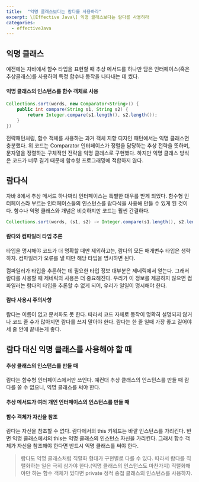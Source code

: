 ```yaml
---
title:  "익명 클래스보다는 람다를 사용하라"
excerpt: \[Effective Java\] 익명 클래스보다는 람다를 사용하라
categories:
  - effectiveJava
---
```


## 익명 클래스
예전에는 자바에서 함수 타입을 표현할 때 추상 메서드를 하나만 담은 인터페이스(혹은 추상클래스)를 사용하여 특정 함수나 동작을 나타내는 데 썼다.

#### 익명 클래스의 인스턴스를 함수 객체로 사용
  
```java
Collections.sort(words, new Comparator<String>() {
    public int compare(String s1, String s2) {
        return Integer.compare(s1.length(), s2.length());
    }
})
```  

전략패턴처럼, 함수 객체를 사용하는 과거 객체 지향 디자인 패턴에서는 익명 클래스면 충분했다. 위 코드는 Comparator 인터페이스가 정렬을 담당하는 추상 전략을 뜻하며, 문자열을 정렬하는 구체적인 전략을 익명 클래스로 구현했다. 하지만 익명 클래스 방식은 코드가 너무 길기 때문에 함수형 프로그래밍에 적합하지 않다.

## 람다식
자바 8에서 추상 메서드 하나짜리 인터페이스는 특별한 대우를 받게 되었다. 함수형 인터페이스라 부르는 인터페이스들의 인스턴스를 람다식을 사용해 만들 수 있게 된 것이다. 함수나 익명 클래스와 개념은 비슷하지만 코드는 훨씬 간결하다.

  
```java
Collections.sort(words, (s1, s2) -> Integer.compare(s1.length(), s2.length()));
```  

#### 람다와 컴파일러 타입 추론
타입을 명시해야 코드가 더 명확할 때만 제외하고는, 람다의 모든 매개변수 타입은 생략하자. 컴파일러가 오류를 낼 때만 해당 타입을 명시하면 된다.  

컴파일러가 타입을 추론하는 데 필요한 타입 정보 대부분은 제네릭에서 얻는다. 그래서 람다를 사용할 때 제네릭의 사용은 더 중요해진다. 우리가 이 정보를 제공하지 않으면 컴파일러는 람다의 타입을 추론할 수 없게 되어, 우리가 일일이 명시해야 한다.

#### 람다 사용시 주의사항
람다는 이름이 없고 문서화도 못 한다. 따라서 코드 자체로 동작이 명확히 설명되지 않거나 코드 줄 수가 많아지면 람다를 쓰지 말아야 한다. 람다는 한 줄 일때 가장 좋고 길어야 세 줄 안에 끝내는게 좋다.

## 람다 대신 익명 클래스를 사용해야 할 때

#### 추상 클래스의 인스턴스를 만들 때
람다는 함수형 인터페이스에서만 쓰인다. 예컨대 추상 클래스의 인스턴스를 만들 때 람다를 쓸 수 없으니, 익명 클래스를 써야 한다.

#### 추상 메서드가 여러 개인 인터페이스의 인스턴스를 만들 때

#### 함수 객체가 자신을 참조
람다는 자신을 참조할 수 없다. 람다에서의 this 키워드는 바깥 인스턴스를 가리킨다. 반면 익명 클래스에서의 this는 익명 클래스의 인스턴스 자신을 가리킨다. 그래서 함수 객체가 자신을 참조해야 한다면 반드시 익명 클래스를 써야 한다.  


> 람다도 익명 클래스처럼 직렬화 형태가 구현별로 다를 수 있다. 따라서 람다를 직렬화하는 일은 극히 삼가야 한다.(익명 클래스의 인스턴스도 마찬가지) 직렬화해야만 하는 함수 객체가 있다면 private 정적 중첩 클래스의 인스턴스를 사용하자.